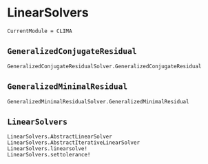 # LinearSolvers

```@meta
CurrentModule = CLIMA
```

## `GeneralizedConjugateResidual`

```@docs
GeneralizedConjugateResidualSolver.GeneralizedConjugateResidual
```

## `GeneralizedMinimalResidual`

```@docs
GeneralizedMinimalResidualSolver.GeneralizedMinimalResidual
```

## `LinearSolvers`

```@docs
LinearSolvers.AbstractLinearSolver
LinearSolvers.AbstractIterativeLinearSolver
LinearSolvers.linearsolve!
LinearSolvers.settolerance!
```
